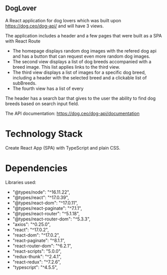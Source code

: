## DogLover
A React application for dog lovers which was built upon https://dog.ceo/dog-api/ and will have 3 views. 


The application includes a header and a few pages that were built as a SPA with React Route 

- The homepage displays random dog images with the refered dog api and has a button that can request even more random dog images.
- The second view displays a list of dog breeds accompanied with a breed image.  This list applies links to the third view. 
- The third view displays a list of images for a specific dog breed, including a header with the selected breed and a clickable list of subBreeds. 
- The fourth view has a list of every

The header has a search bar that gives to the user the ability to find dog breeds based on search input field. 


The API documentation: https://dog.ceo/dog-api/documentation 

# Technology Stack
Create React App (SPA) with TypeScript and plain CSS.

# Dependencies
Libraries used:
- "@types/node": "^16.11.22",
- "@types/react": "^17.0.39",
- "@types/react-dom": "^17.0.11",
- "@types/react-paginate": "^7.1.1",
- "@types/react-router": "^5.1.18",
- "@types/react-router-dom": "^5.3.3",
- "axios": "^0.25.0",
- "react": "^17.0.2",
- "react-dom": "^17.0.2",
- "react-paginate": "^8.1.1",
- "react-router-dom": "^6.2.1",
- "react-scripts": "5.0.0",
- "redux-thunk": "^2.4.1",
- "react-redux": "^7.2.6",
- "typescript": "^4.5.5",

